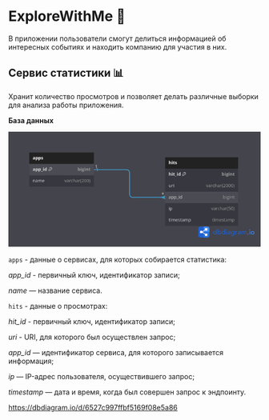 # ExploreWithMe :dizzy:

В приложении пользователи смогут делиться информацией об интересных событиях и находить компанию для участия в них.

## Сервис статистики :bar_chart:

Хранит количество просмотров и позволяет делать различные выборки для анализа работы приложения.

**База данных**

![alt text](statDB.png )

`apps` - данные о сервисах, для которых собирается статистика:

_app_id_ - первичный ключ, идентификатор записи;

_name_ — название сервиса.

`hits` - данные о просмотрах:

_hit_id_ - первичный ключ, идентификатор записи;

_uri_ - URI, для которого был осуществлен запрос;

_app_id_ — идентификатор сервиса, для которого записывается информация;

_ip_ — IP-адрес пользователя, осуществившего запрос;

_timestamp_ — дата и время, когда был совершен запрос к эндпоинту.

https://dbdiagram.io/d/6527c997ffbf5169f08e5a86